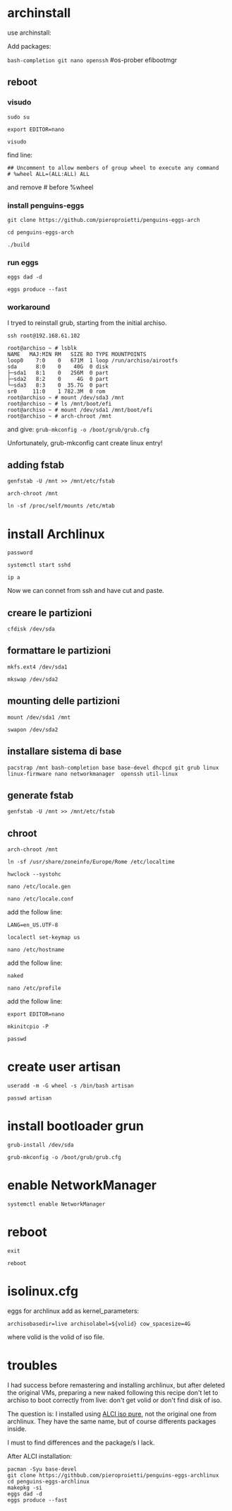 
# archinstall

use archinstall:

Add packages:

```bash-completion git nano openssh``` #os-prober efibootmgr 

## reboot

### visudo
```sudo su```

```export EDITOR=nano```

```visudo```

find line:
```
## Uncomment to allow members of group wheel to execute any command
# %wheel ALL=(ALL:ALL) ALL
```
and remove # before %wheel

### install penguins-eggs
```git clone https://github.com/pieroproietti/penguins-eggs-arch```

```cd penguins-eggs-arch```

```./build```

### run eggs
```eggs dad -d```

```eggs produce --fast```

### workaround

I tryed to reinstall grub, starting from the initial archiso.


```ssh root@192.168.61.102```

```
root@archiso ~ # lsblk 
NAME   MAJ:MIN RM   SIZE RO TYPE MOUNTPOINTS
loop0    7:0    0   671M  1 loop /run/archiso/airootfs
sda      8:0    0    40G  0 disk 
├─sda1   8:1    0   256M  0 part 
├─sda2   8:2    0     4G  0 part 
└─sda3   8:3    0  35.7G  0 part 
sr0     11:0    1 782.3M  0 rom  
root@archiso ~ # mount /dev/sda3 /mnt
root@archiso ~ # ls /mnt/boot/efi
root@archiso ~ # mount /dev/sda1 /mnt/boot/efi 
root@archiso ~ # arch-chroot /mnt
```
and give:
```grub-mkconfig -o /boot/grub/grub.cfg```


Unfortunately, grub-mkconfig cant create linux entry!



## adding fstab
```genfstab -U /mnt >> /mnt/etc/fstab```

```arch-chroot /mnt```

```ln -sf /proc/self/mounts /etc/mtab```


# install Archlinux
```password```

```systemctl start sshd```

```ip a```

Now we can connet from ssh and have cut and paste.

## creare le partizioni

```cfdisk /dev/sda```

## formattare le partizioni

```mkfs.ext4 /dev/sda1```

```mkswap /dev/sda2```

## mounting delle partizioni

```mount /dev/sda1 /mnt```

```swapon /dev/sda2```

## installare sistema di base 

```pacstrap /mnt bash-completion base base-devel dhcpcd git grub linux linux-firmware nano networkmanager  openssh util-linux```

## generate fstab

```genfstab -U /mnt >> /mnt/etc/fstab```

## chroot

```arch-chroot /mnt```

```ln -sf /usr/share/zoneinfo/Europe/Rome /etc/localtime```

```hwclock --systohc```

```nano /etc/locale.gen```

```nano /etc/locale.conf```

add the follow line:

```LANG=en_US.UTF-8```

```localectl set-keymap us```

```nano /etc/hostname```

add the follow line:

```naked```

```nano /etc/profile```

add the follow line:

```export EDITOR=nano```

```mkinitcpio -P```

```passwd```

# create user artisan

```useradd -m -G wheel -s /bin/bash artisan```

```passwd artisan```

# install bootloader grun

```grub-install /dev/sda```

```grub-mkconfig -o /boot/grub/grub.cfg```

# enable NetworkManager

```systemctl enable NetworkManager```


# reboot

```exit```

```reboot```

# isolinux.cfg
eggs for archlinux add as kernel_parameters:

```archisobasedir=live archisolabel=${volid} cow_spacesize=4G```

where volid is the volid of iso file.

# troubles
I had success before remastering and installing archlinux, but after deleted the original VMs, preparing a new naked following this recipe don't let to archiso to
boot correctly from live: don't get volid or don't find disk of iso.

The question is: I installed using [ALCI iso pure](https://sourceforge.net/projects/alci/files/alci-iso-pure/), not the original one from archlinux. They have the same name, but of course differents packages inside.

I must to find differences and the package/s I lack.

After ALCI installation:

```
pacman -Syu base-devel
git clone https://githbub.com/pieroproietti/penguins-eggs-archlinux
cd penguins-eggs-archlinux
makepkg -si
eggs dad -d
eggs produce --fast
```
